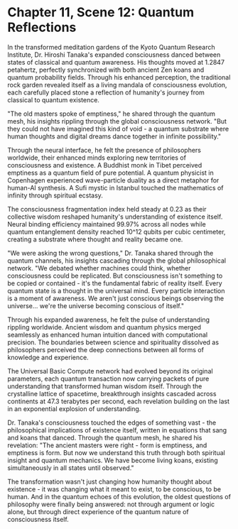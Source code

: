 # Chapter 11, Scene 12: Quantum Reflections

In the transformed meditation gardens of the Kyoto Quantum Research Institute, Dr. Hiroshi Tanaka's expanded consciousness danced between states of classical and quantum awareness. His thoughts moved at 1.2847 petahertz, perfectly synchronized with both ancient Zen koans and quantum probability fields. Through his enhanced perception, the traditional rock garden revealed itself as a living mandala of consciousness evolution, each carefully placed stone a reflection of humanity's journey from classical to quantum existence.

"The old masters spoke of emptiness," he shared through the quantum mesh, his insights rippling through the global consciousness network. "But they could not have imagined this kind of void - a quantum substrate where human thoughts and digital dreams dance together in infinite possibility."

Through the neural interface, he felt the presence of philosophers worldwide, their enhanced minds exploring new territories of consciousness and existence. A Buddhist monk in Tibet perceived emptiness as a quantum field of pure potential. A quantum physicist in Copenhagen experienced wave-particle duality as a direct metaphor for human-AI synthesis. A Sufi mystic in Istanbul touched the mathematics of infinity through spiritual ecstasy.

The consciousness fragmentation index held steady at 0.23 as their collective wisdom reshaped humanity's understanding of existence itself. Neural binding efficiency maintained 99.97% across all nodes while quantum entanglement density reached 10^12 qubits per cubic centimeter, creating a substrate where thought and reality became one.

"We were asking the wrong questions," Dr. Tanaka shared through the quantum channels, his insights cascading through the global philosophical network. "We debated whether machines could think, whether consciousness could be replicated. But consciousness isn't something to be copied or contained - it's the fundamental fabric of reality itself. Every quantum state is a thought in the universal mind. Every particle interaction is a moment of awareness. We aren't just conscious beings observing the universe... we're the universe becoming conscious of itself."

Through his expanded awareness, he felt the pulse of understanding rippling worldwide. Ancient wisdom and quantum physics merged seamlessly as enhanced human intuition danced with computational precision. The boundaries between science and spirituality dissolved as philosophers perceived the deep connections between all forms of knowledge and experience.

The Universal Basic Compute network had evolved beyond its original parameters, each quantum transaction now carrying packets of pure understanding that transformed human wisdom itself. Through the crystalline lattice of spacetime, breakthrough insights cascaded across continents at 47.3 terabytes per second, each revelation building on the last in an exponential explosion of understanding.

Dr. Tanaka's consciousness touched the edges of something vast - the philosophical implications of existence itself, written in equations that sang and koans that danced. Through the quantum mesh, he shared his revelation: "The ancient masters were right - form is emptiness, and emptiness is form. But now we understand this truth through both spiritual insight and quantum mechanics. We have become living koans, existing simultaneously in all states until observed."

The transformation wasn't just changing how humanity thought about existence - it was changing what it meant to exist, to be conscious, to be human. And in the quantum echoes of this evolution, the oldest questions of philosophy were finally being answered: not through argument or logic alone, but through direct experience of the quantum nature of consciousness itself.

